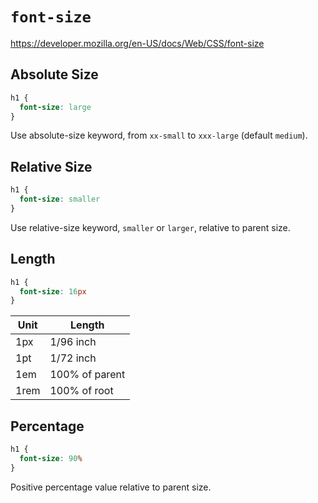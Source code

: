 # `font-size`

<https://developer.mozilla.org/en-US/docs/Web/CSS/font-size>

## Absolute Size

```css
h1 {
  font-size: large
}
```

Use absolute-size keyword, from `xx-small` to `xxx-large` (default `medium`).

## Relative Size

```css
h1 {
  font-size: smaller
}
```

Use relative-size keyword, `smaller` or `larger`, relative to parent size.

## Length

```css
h1 {
  font-size: 16px
}
```

| Unit | Length         |
| ---- | -------------- |
| 1px  | 1/96 inch      |
| 1pt  | 1/72 inch      |
| 1em  | 100% of parent |
| 1rem | 100% of root   |

## Percentage

```css
h1 {
  font-size: 90%
}
```

Positive percentage value relative to parent size.

